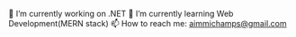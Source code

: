 🔭 I’m currently working on .NET
🌱 I’m currently learning Web Development(MERN stack)
📫 How to reach me: aimmichamps@gmail.com
